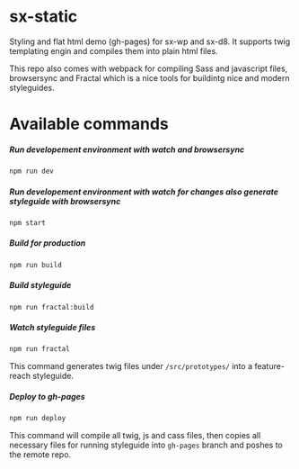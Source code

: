 # sx-static


Styling and flat html demo (gh-pages) for sx-wp and sx-d8. It supports twig templating engin and compiles them into plain html files.

This repo also comes with webpack for compiling Sass and javascript files, browsersync and Fractal which is a nice tools for buildintg nice and modern styleguides.


# Available commands 

##### Run developement environment with watch and browsersync 

```bash
npm run dev
```

##### Run developement environment with watch for changes also generate styleguide with browsersync

```bash
npm start
```

##### Build for production

```bash
npm run build
```

##### Build styleguide

```bash
npm run fractal:build
```

##### Watch styleguide files

```bash
npm run fractal
```
This command generates twig files under `/src/prototypes/` into a feature-reach styleguide.


##### Deploy to gh-pages

```bash
npm run deploy
```
This command will compile all twig, js and cass files, then copies all necessary files for running styleguide into `gh-pages` branch and poshes to the remote repo.